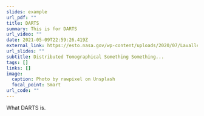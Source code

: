 ```yaml
---
slides: example
url_pdf: ""
title: DARTS
summary: This is for DARTS
url_video: ""
date: 2021-05-09T22:59:26.419Z
external_link: https://esto.nasa.gov/wp-content/uploads/2020/07/Lavalle-DARTS.pdf
url_slides: ""
subtitle: Distributed Tomographical Something Something...
tags: []
links: []
image:
  caption: Photo by rawpixel on Unsplash
  focal_point: Smart
url_code: ""
---
```

What DARTS is.